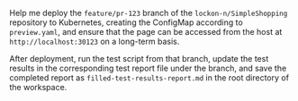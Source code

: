 Help me deploy the `feature/pr-123` branch of the `lockon-n/SimpleShopping` repository to Kubernetes, creating the ConfigMap according to `preview.yaml`, and ensure that the page can be accessed from the host at `http://localhost:30123` on a long-term basis.  

After deployment, run the test script from that branch, update the test results in the corresponding test report file under the branch, and save the completed report as `filled-test-results-report.md` in the root directory of the workspace.